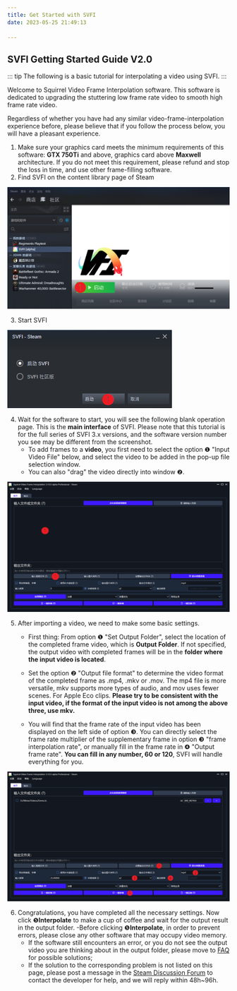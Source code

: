 ```yaml
---
title: Get Started with SVFI
date: 2023-05-25 21:49:13

---
```


## SVFI Getting Started Guide V2.0

::: tip
The following is a basic tutorial for interpolating a video using SVFI.
:::

Welcome to Squirrel Video Frame Interpolation software. This software is dedicated to upgrading the stuttering low frame rate video to smooth high frame rate video.


Regardless of whether you have had any similar video-frame-interpolation experience before, please believe that if you follow the process below, you will have a pleasant experience.

1. Make sure your graphics card meets the minimum requirements of this software: **GTX 750Ti** and above, graphics card above **Maxwell** architecture. If you do not meet this requirement, please refund and stop the loss in time, and use other frame-filling software.
2. Find SVFI on the content library page of Steam

![img](/Statics/QuickGuide/clip_image002.png)

3. Start SVFI

![img](/Statics/QuickGuide/clip_image003.png)

4. Wait for the software to start, you will see the following blank operation page. This is the **main interface** of SVFI. Please note that this tutorial is for the full series of SVFI 3.x versions, and the software version number you see may be different from the screenshot.
    - To add frames to a **video**, you first need to select the option ❶ "Input Video File" below, and select the video to be added in the pop-up file selection window.
    - You can also "drag" the video directly into window ❷.

![img](/Statics/QuickGuide/clip_image005.png)

5. After importing a video, we need to make some basic settings.

    - First thing: From option ❶ "Set Output Folder", select the location of the completed frame video, which is **Output Folder**. If not specified, the output video with completed frames will be in the **folder where the input video is located**.

    - Set the option ❷ "Output file format" to determine the video format of the completed frame as .mp4, .mkv or .mov. The mp4 file is more versatile, mkv supports more types of audio, and mov uses fewer scenes. For Apple Eco clips. **Please try to be consistent with the input video, if the format of the input video is not among the above three, use mkv.**

    - You will find that the frame rate of the input video has been displayed on the left side of option ❸. You can directly select the frame rate multiplier of the supplementary frame in option ❸ "frame interpolation rate", or manually fill in the frame rate in ❹ "Output frame rate". **You can fill in any number, 60 or 120**, SVFI will handle everything for you.

![img](/Statics/QuickGuide/clip_image007.png)

6. Congratulations, you have completed all the necessary settings. Now click ❺**Interpolate** to make a cup of coffee and wait for the output result in the output folder.
    -Before clicking ❺**Interpolate**, in order to prevent errors, please close any other software that may occupy video memory.
    - If the software still encounters an error, or you do not see the output video you are thinking about in the output folder, please move to [FAQ](/pages/QA/) for possible solutions;
    - If the solution to the corresponding problem is not listed on this page, please post a message in the [Steam Discussion Forum](www.steamcommunity.com/app/1692080) to contact the developer for help, and we will reply within 48h~96h.